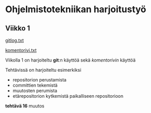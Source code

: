 # Ohjelmistotekniikan harjoitustyö

## Viikko 1

[gitlog.txt](https://github.com/miahro/ot-harjoitustyo/blob/master/laskarit/viikko1/gitlog.txt)


[komentorivi.txt](https://github.com/miahro/ot-harjoitustyo/blob/master/laskarit/viikko1/komentorivi.txt)

Viikolla 1 on harjoiteltu **git**:n käyttöä sekä *komentorivin* käyttöä

Tehtävissä on harjoiteltu esimerkiksi 
- repositorion perustamista
- committien tekemistä
- muutosten perumista
- etärepositorion kytkemistä paikalliseen repositorioon

**tehtävä 16** muutos
